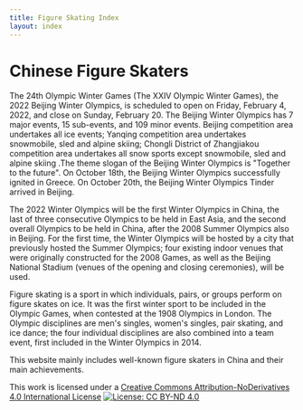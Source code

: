 ```yaml
---
title: Figure Skating Index
layout: index
---
```

<h1>Chinese Figure Skaters</h1>


<p class="para2">The 24th Olympic Winter Games (The XXIV Olympic Winter Games), the 2022 Beijing Winter Olympics, is scheduled to open on Friday, February 4, 2022, and close on Sunday, February 20. The Beijing Winter Olympics has 7 major events, 15 sub-events, and 109 minor events. Beijing competition area undertakes all ice events; Yanqing competition area undertakes snowmobile, sled and alpine skiing; Chongli District of Zhangjiakou competition area undertakes all snow sports except snowmobile, sled and alpine skiing .The theme slogan of the Beijing Winter Olympics is "Together to the future". On October 18th, the Beijing Winter Olympics successfully ignited in Greece. On October 20th, the Beijing Winter Olympics Tinder arrived in Beijing.</p>

<p class="para2">The 2022 Winter Olympics will be the first Winter Olympics in China, the last of three consecutive Olympics to be held in East Asia, and the second overall Olympics to be held in China, after the 2008 Summer Olympics also in Beijing. For the first time, the Winter Olympics will be hosted by a city that previously hosted the Summer Olympics; four existing indoor venues that were originally constructed for the 2008 Games, as well as the Beijing National Stadium (venues of the opening and closing ceremonies), will be used. </p>

<p class="para2">Figure skating is a sport in which individuals, pairs, or groups perform on figure skates on ice. It was the first winter sport to be included in the Olympic Games, when contested at the 1908 Olympics in London. The Olympic disciplines are men's singles, women's singles, pair skating, and ice dance; the four individual disciplines are also combined into a team event, first included in the Winter Olympics in 2014.</p>

<p class="para2">This website mainly includes well-known figure skaters in China and their main achievements.</p>


This work is licensed under a
[Creative Commons Attribution-NoDerivatives 4.0 International License](https://creativecommons.org/licenses/by-nd/4.0/)
[![License: CC BY-ND 4.0](https://img.shields.io/badge/License-CC_BY--ND_4.0-lightgrey.svg)](https://creativecommons.org/licenses/by-nd/4.0/)


